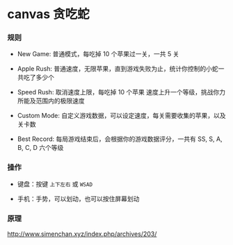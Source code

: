 # canvas 贪吃蛇

### 规则

- New Game: 普通模式，每吃掉 10 个苹果过一关，一共 5 关

- Apple Rush: 普通速度，无限苹果，直到游戏失败为止，统计你控制的小蛇一共吃了多少个

- Speed Rush: 取消速度上限，每吃掉 10 个苹果 速度上升一个等级，挑战你力所能及范围内的极限速度

- Custom Mode: 自定义游戏数据，可以设定速度，每关需要收集的苹果，以及关卡数

- Best Record: 每局游戏结束后，会根据你的游戏数据评分，一共有 SS, S, A, B, C, D 六个等级




### 操作

- 键盘：按键 `上下左右` 或 `WSAD`

- 手机：手势，可以划动，也可以按住屏幕划动



### 原理

http://www.simenchan.xyz/index.php/archives/203/
